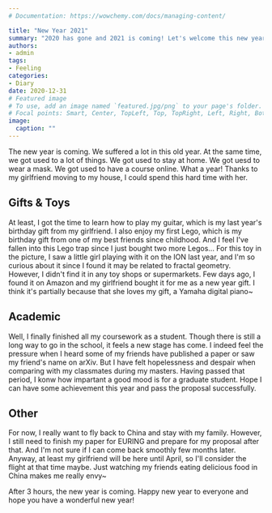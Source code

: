 ```yaml
---
# Documentation: https://wowchemy.com/docs/managing-content/

title: "New Year 2021"
summary: "2020 has gone and 2021 is coming! Let's welcome this new year!"
authors:
- admin
tags: 
- Feeling
categories: 
- Diary
date: 2020-12-31
# Featured image
# To use, add an image named `featured.jpg/png` to your page's folder.
# Focal points: Smart, Center, TopLeft, Top, TopRight, Left, Right, BottomLeft, Bottom, BottomRight.
image:
  caption: ""
---
```


The new year is coming. We suffered a lot in this old year. At the same time, we got used to a lot of things. We got used to stay at home. We got uesd to wear a mask. We got used to have a course online. What a year! Thanks to my girlfriend moving to my house, I could spend this hard time with her.

## Gifts & Toys

At least, I got the time to learn how to play my guitar, which is my last year's birthday gift from my girlfriend. I also enjoy my first Lego, which is my birthday gift from one of my best friends since childhood. And I feel I've fallen into this Lego trap since I just bought two more Legos... For this toy in the picture, I saw a little girl playing with it on the ION last year, and I'm so curious about it since I found it may be related to fractal geometry. However, I didn't find it in any toy shops or supermarkets. Few days ago, I found it on Amazon and my girlfriend bought it for me as a new year gift. I think it's partially because that she loves my gift, a Yamaha digital piano~

## Academic

Well, I finally finished all my coursework as a student. Though there is still a long way to go in the school, it feels a new stage has come. I indeed feel the pressure when I heard some of my friends have published a paper or saw my friend's name on arXiv. But I have felt hopelessness and despair when comparing with my classmates during my masters. Having passed that period, I konw how impartant a good mood is for a graduate student. Hope I can have some achievement this year and pass the proposal successfully.

## Other

For now, I really want to fly back to China and stay with my family. However, I still need to finish my paper for EURING and prepare for my proposal after that. And I'm not sure if I can come back smoothly few months later. Anyway, at least my girlfriend will be here until April, so I'll consider the flight at that time maybe. Just watching my friends eating delicious food in China makes me really envy~ 

After 3 hours, the new year is coming. Happy new year to everyone and hope you have a wonderful new year!